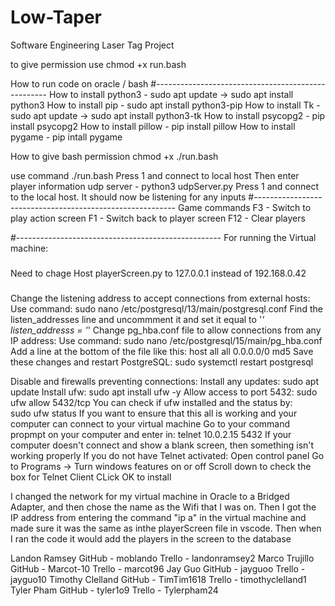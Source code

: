 # Low-Taper
Software Engineering Laser Tag Project

to give permission use chmod +x run.bash

How to run code on oracle / bash
#---------------------------------------------------
How to install python3 - sudo apt update  ->  sudo apt install python3
How to install pip - sudo apt install python3-pip
How to install Tk - sudo apt update  ->  sudo apt install python3-tk
How to install psycopg2 - pip install psycopg2
How to install pillow - pip install pillow
How to install pygame - pip intall pygame

How to give bash permission 
      chmod +x ./run.bash

use command ./run.bash
          Press 1 and connect to local host
          Then enter player information
udp server - python3 udpServer.py
          Press 1 and connect to the local host. It should now be listening for any inputs
#----------------------------------------------------------
Game commands
      F3 - Switch to play action screen
      F1 - Switch back to player screen
      F12 - Clear players 

#---------------------------------------------------
For running the Virtual machine:

###
Need to chage Host playerScreen.py to 127.0.0.1 instead of 192.168.0.42
###

Change the listening address to accept connections from external hosts:
Use command:
          sudo nano /etc/postgresql/13/main/postgresql.conf
Find the listen_addresses line and uncommment it and set it equal to '*'
          listen_addresss = '*'
Change pg_hba.conf file to allow connections from any IP address:
Use command:
          sudo nano /etc/postgresql/15/main/pg_hba.conf
Add a line at the bottom of the file like this:
          host    all             all             0.0.0.0/0            md5
Save these changes and restart PostgreSQL:
          sudo systemctl restart postgresql

Disable and firewalls preventing connections:
Install any updates:
          sudo apt update
Install ufw:
          sudo apt install ufw -y
Allow access to port 5432:
          sudo ufw allow 5432/tcp
You can check if ufw installed and the status by:         
          sudo ufw status
If you want to ensure that this all is working and your computer can connect to your virtual machine
Go to your command propmpt on your computer and enter in:
          telnet 10.0.2.15 5432
If your computer doesn't connect and show a blank screen, then something isn't working properly
If you do not have Telnet activated:
          Open control panel
          Go to Programs -> Turn windows features on or off
          Scroll down to check the box for Telnet Client
          CLick OK to install
          

I changed the network for my virtual machine in Oracle to a Bridged Adapter, and then chose the name as the Wifi that I was on. Then I got the IP address from entering the command "ip a" in the virtual machine and made sure it was the same as inthe playerScreen file in vscode. Then when I ran the code it would add the players in the screen to the database


Landon Ramsey
     GitHub - moblando
     Trello    -  landonramsey2
Marco Trujillo
      GitHub -  Marcot-10
      Trello    -  marcot96
Jay Guo
      GitHub  - jayguoo
      Trello     - jayguo10
Timothy Clelland
      GitHub  - TimTim1618
      Trello     - timothyclelland1
Tyler Pham
       GitHub - tyler1o9
       Trello    - Tylerpham24
